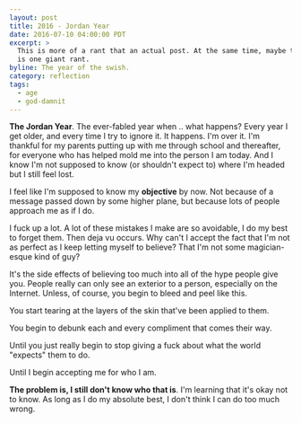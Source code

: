 ```yaml
---
layout: post
title: 2016 - Jordan Year
date: 2016-07-10 04:00:00 PDT
excerpt: >
  This is more of a rant that an actual post. At the same time, maybe this blog
  is one giant rant.
byline: The year of the swish.
category: reflection
tags:
  - age
  - god-damnit
---
```


**The Jordan Year**. The ever-fabled year when .. what happens? Every year I get
older, and every time I try to ignore it. It happens. I'm over it. I'm thankful
for my parents putting up with me through school and thereafter, for everyone
who has helped mold me into the person I am today. And I know I'm not supposed 
to know (or shouldn't expect to) where I'm headed but I still feel lost.

I feel like I'm supposed to know my **objective** by now. Not because of a message
passed down by some higher plane, but because lots of people approach me as if I
do.

I fuck up a lot. A lot of these mistakes I make are so avoidable, I do my best
to forget them. Then deja vu occurs. Why can't I accept the fact that I'm not as
perfect as I keep letting myself to believe? That I'm not some magician-esque
kind of guy?

It's the side effects of believing too much into all of the hype people give you.
People really can only see an exterior to a person, especially on the Internet.
Unless, of course, you begin to bleed and peel like this.

You start tearing at the layers of the skin that've been applied to them.

You begin to debunk each and every compliment that comes their way.

Until you just really begin to stop giving a fuck about what the world
"expects" them to do.

Until I begin accepting me for who I am.

**The problem is, I still don't know who that is**. I'm learning that it's okay
not to know. As long as I do my absolute best, I don't think I can do too much
wrong.
